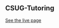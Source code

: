 CSUG-Tutoring
-------------

[See the live page](http://csug.rochester.edu/u/nbook/csug-tutoring/)

